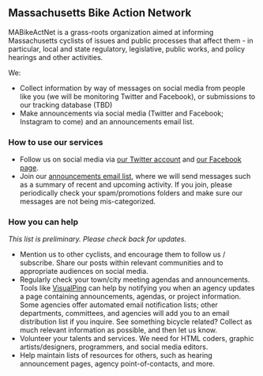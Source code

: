 ## Massachusetts Bike Action Network

MABikeActNet is a grass-roots organization aimed at informing Massachusetts cyclists of issues and public processes that affect them - in particular, local and state regulatory, legislative, public works, and policy hearings and other activities.

We:

- Collect information by way of messages on social media from people like you (we will be monitoring Twitter and Facebook), or submissions to our tracking database (TBD)
- Make announcements via social media (Twitter and Facebook; Instagram to come) and an announcements email list.


### How to use our services

- Follow us on social media via [our Twitter account](https://twitter.com/MABikeActNet) and [our Facebook page](https://www.facebook.com/MABikeActNet/).
- Join our [announcements email list](https://groups.google.com/forum/#!forum/mabikeactnet), where we will send messages such as a summary of recent and upcoming activity. If you join, please periodically check your spam/promotions folders and make sure our messages are not being mis-categorized.

### How you can help

_This list is preliminary. Please check back for updates._

- Mention us to other cyclists, and encourage them to follow us / subscribe. Share our posts within relevant communities and to appropriate audiences on social media.
- Regularly check your town/city meeting agendas and announcements. Tools like [VisualPing](https://visualping.io/) can help by notifying you when an agency updates a page containing announcements, agendas, or project information. Some agencies offer automated email notification lists; other departments, committees, and agencies will add you to an email distribution list if you inquire. See something bicycle related? Collect as much relevant information as possible, and then let us know.
- Volunteer your talents and services. We need for HTML coders, graphic artists/designers, programmers, and social media editors.
- Help maintain lists of resources for others, such as hearing announcement pages, agency point-of-contacts, and more.
